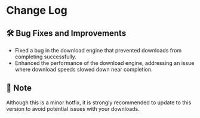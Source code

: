 # Change Log

## :hammer_and_wrench: Bug Fixes and Improvements

- Fixed a bug in the download engine that prevented downloads from completing successfully.
- Enhanced the performance of the download engine, addressing an issue where download speeds slowed down near
  completion.

## :pencil: Note
Although this is a minor hotfix, it is strongly recommended to update to this version to avoid potential issues with your downloads.
